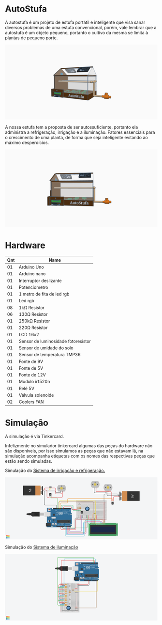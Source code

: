 # AutoStufa
A autostufa é um projeto de estufa portátil e inteligente que visa sanar diversos problemas de uma estufa convencional, porém, vale lembrar que a autostufa é um objeto pequeno, portanto o cultivo da mesma se limita à plantas de pequeno porte.

<img src="https://github.com/Augusto-Viniciuss/AutoStufa/blob/main/Imgs/Copy%20of%20Projeto%20IEC%20-%20Auto%20Estufa%20(3).png?raw=true"/>

A nossa estufa tem a proposta de ser autossuficiente, portanto ela administra a refrigeração, irrigação e a iluminação. Fatores essenciais para o crescimento de uma planta, de forma que seja inteligente evitando ao máximo desperdícios.

<img src="https://github.com/Augusto-Viniciuss/AutoStufa/blob/main/Imgs/Copy%20of%20Projeto%20IEC%20-%20Auto%20Estufa%20(2).png?raw=true"/>

# Hardware

|Qnt	|Name                                            |      
|-------|------------------------------------------------|	
|01	|Arduino Uno                            |
|01	|Arduino nano                            |
|01 	|Interruptor deslizante                      |
|01 	|Potenciometro                                     |
|01	|1 metro de fita de led rgb                            |
|01	|Led rgb                            |
|08	|1kΩ Resistor                                    |
|06	|130Ω Resistor                                   |
|01	|250kΩ Resistor                           |
|01	|220Ω Resistor                           |
|01	|LCD 16x2                           |
|01	|Sensor de luminosidade fotoresistor                          |
|01	|Sensor de umidade do solo                            |
|01 	|Sensor de temperatura TMP36                           |
|01	|Fonte de 9V                                     |
|01	|Fonte de 5V  |
|01 	|Fonte de 12V                                      |
|01     |Modulo irf520n                                   |
|01     |Relé 5V                            |
|01	|Válvula solenoide                           |
|02	|Coolers FAN                           |

# Simulação

A simulação é via Tinkercard.

Infelizmente no simulador tinkercard algumas das peças do hardware não são disponiveis, por isso simulamos as peças que não estavam lá, na simulação acompanha etiquetas com os nomes das respectivas peças que estão sendo simuladas.

Simulação do [Sistema de irrigação e refrigeração.](https://www.tinkercad.com/embed/24ZMURTbk8Z?editbtn=1)

[<img src= "https://github.com/Augusto-Viniciuss/AutoStufa/blob/main/Imgs/Sistema%20da%20Autostufa.%20(4).png?raw=true"/>](https://www.tinkercad.com/embed/24ZMURTbk8Z?editbtn=1)

Simulação do [Sistema de iluminação](https://www.tinkercad.com/embed/ksg0cst6G36?editbtn=1)

[<img src="https://github.com/Augusto-Viniciuss/AutoStufa/blob/main/Imgs/Sistema%20de%20ilumina%C3%A7%C3%A3o%20Autostufa.%20(2).png?raw=true"/>](https://www.tinkercad.com/embed/ksg0cst6G36?editbtn=1)




